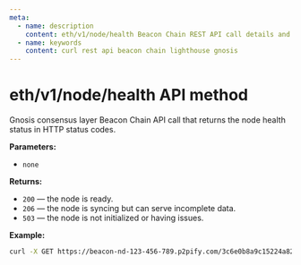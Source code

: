```yaml
---
meta:
  - name: description
    content: eth/v1/node/health Beacon Chain REST API call details and examples.
  - name: keywords
    content: curl rest api beacon chain lighthouse gnosis
---
```


# eth/v1/node/health API method

Gnosis consensus layer Beacon Chain API call that returns the node health status in HTTP status codes.

**Parameters:**

* `none`

**Returns:**

* `200` — the node is ready.
* `206` — the node is syncing but can serve incomplete data.
* `503` — the node is not initialized or having issues.

**Example:**

``` sh
curl -X GET https://beacon-nd-123-456-789.p2pify.com/3c6e0b8a9c15224a8228b9a98ca1531d/eth/v1/node/health
```
